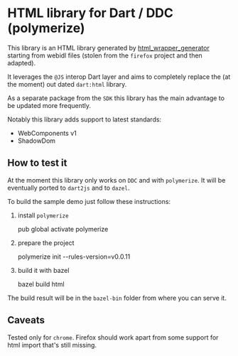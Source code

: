 # HTML library for Dart / DDC (polymerize)

This library is an HTML library generated by [html_wrapper_generator](https://github.com/dam0vm3nt/html_wrapper_generator) 
starting from webidl files (stolen from the `firefox` project and then adapted).

It leverages the `@JS` interop Dart layer and aims to completely replace the (at the moment) out dated `dart:html` library.

As a separate package from the `SDK` this library has the main advantage to be updated more frequently.

Notably this library adds support to latest standards:
 
 - WebComponents v1
 - ShadowDom

## How to test it

At the moment this library only works on `DDC` and with `polymerize`. It will be eventually ported to `dart2js` and to `dazel`.

To build the sample demo just follow these instructions:

 1. install `polymerize`
  
     pub global activate polymerize

 2. prepare the project

     polymerize init --rules-version=v0.0.11

 3. build it with bazel

     bazel build html

The build result will be in the `bazel-bin` folder from where you can serve it.

## Caveats

Tested only for `chrome`. Firefox should work apart from some support for html import that's still missing. 
